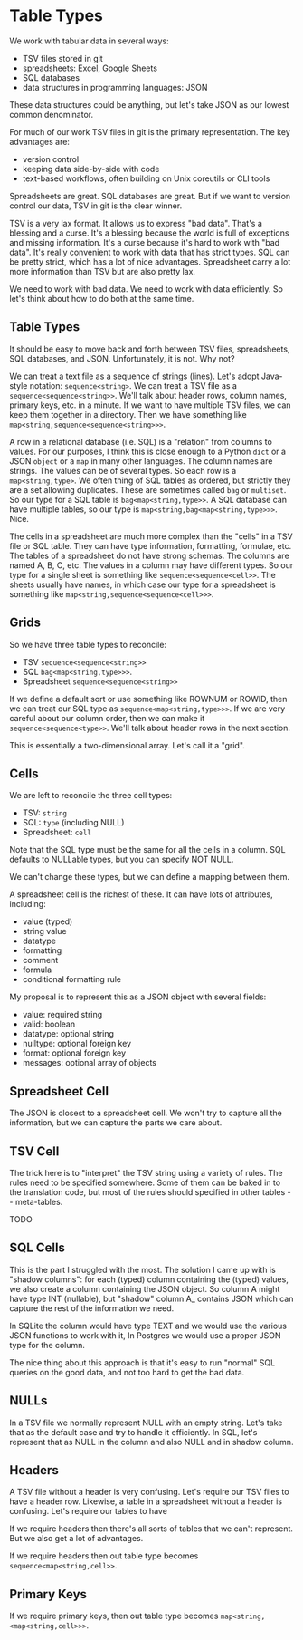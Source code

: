 # Table Types

We work with tabular data in several ways:

- TSV files stored in git
- spreadsheets: Excel, Google Sheets
- SQL databases
- data structures in programming languages: JSON

These data structures could be anything,
but let's take JSON as our lowest common denominator.

For much of our work
TSV files in git is the primary representation.
The key advantages are:

- version control
- keeping data side-by-side with code
- text-based workflows, often building on Unix coreutils or CLI tools

Spreadsheets are great.
SQL databases are great.
But if we want to version control our data,
TSV in git is the clear winner.

TSV is a very lax format.
It allows us to express "bad data".
That's a blessing and a curse.
It's a blessing because the world is full of
exceptions and missing information.
It's a curse because it's hard to work with "bad data".
It's really convenient to work with data
that has strict types.
SQL can be pretty strict,
which has a lot of nice advantages.
Spreadsheet carry a lot more information than TSV
but are also pretty lax.

We need to work with bad data.
We need to work with data efficiently.
So let's think about how to do both at the same time.

## Table Types

It should be easy to move back and forth
between TSV files, spreadsheets, SQL databases, and JSON.
Unfortunately, it is not.
Why not?

We can treat a text file as a sequence of strings (lines).
Let's adopt Java-style notation: `sequence<string>`.
We can treat a TSV file as a `sequence<sequence<string>>`.
We'll talk about header rows, column names, primary keys, etc. in a minute.
If we want to have multiple TSV files,
we can keep them together in a directory.
Then we have something like `map<string,sequence<sequence<string>>>`.

A row in a relational database (i.e. SQL)
is a "relation" from columns to values.
For our purposes, I think this is close enough
to a Python `dict` or a JSON `object` or a `map` in many other languages.
The column names are strings.
The values can be of several types.
So each row is a `map<string,type>`.
We often thing of SQL tables as ordered,
but strictly they are a set allowing duplicates.
These are sometimes called `bag` or `multiset`.
So our type for a SQL table is `bag<map<string,type>>`.
A SQL database can have multiple tables,
so our type is `map<string,bag<map<string,type>>>`.
Nice.

The cells in a spreadsheet are much more complex
than the "cells" in a TSV file or SQL table.
They can have type information, formatting, formulae, etc.
The tables of a spreadsheet do not have strong schemas.
The columns are named A, B, C, etc.
The values in a column may have different types.
So our type for a single sheet is something like `sequence<sequence<cell>>`.
The sheets usually have names,
in which case our type for a spreadsheet is something like
`map<string,sequence<sequence<cell>>>`.

## Grids

So we have three table types to reconcile:

- TSV `sequence<sequence<string>>`
- SQL `bag<map<string,type>>>`.
- Spreadsheet `sequence<sequence<string>>`

If we define a default sort
or use something like ROWNUM or ROWID,
then we can treat our SQL type as `sequence<map<string,type>>>`.
If we are very careful about our column order,
then we can make it `sequence<sequence<type>>`.
We'll talk about header rows in the next section.

This is essentially a two-dimensional array.
Let's call it a "grid".

## Cells

We are left to reconcile the three cell types:

- TSV: `string`
- SQL: `type` (including NULL)
- Spreadsheet: `cell`

Note that the SQL type must be the same
for all the cells in a column.
SQL defaults to NULLable types,
but you can specify NOT NULL.

We can't change these types,
but we can define a mapping between them.

A spreadsheet cell is the richest of these.
It can have lots of attributes, including:

- value (typed)
- string value
- datatype
- formatting
- comment
- formula
- conditional formatting rule

My proposal is to represent this as a JSON object
with several fields:

- value: required string
- valid: boolean
- datatype: optional string
- nulltype: optional foreign key
- format: optional foreign key
- messages: optional array of objects

## Spreadsheet Cell

The JSON is closest to a spreadsheet cell.
We won't try to capture all the information,
but we can capture the parts we care about.

## TSV Cell

The trick here is to "interpret" the TSV string
using a variety of rules.
The rules need to be specified somewhere.
Some of them can be baked in to the translation code,
but most of the rules should specified in other tables --
meta-tables.

TODO

## SQL Cells

This is the part I struggled with the most.
The solution I came up with is "shadow columns":
for each (typed) column containing the (typed) values,
we also create a column containing the JSON object.
So column A might have type INT (nullable),
but "shadow" column A_ contains JSON
which can capture the rest of the information we need.

In SQLite the column would have type TEXT
and we would use the various JSON functions to work with it,
In Postgres we would use a proper JSON type for the column.

The nice thing about this approach
is that it's easy to run "normal" SQL queries on the good data,
and not too hard to get the bad data.

## NULLs

In a TSV file we normally represent NULL with an empty string.
Let's take that as the default case
and try to handle it efficiently.
In SQL, let's represent that as NULL in the column
and also NULL and in shadow column.

## Headers

A TSV file without a header is very confusing.
Let's require our TSV files to have a header row.
Likewise, a table in a spreadsheet without a header is confusing.
Let's require our tables to have 

If we require headers
then there's all sorts of tables that we can't represent.
But we also get a lot of advantages.

If we require headers then out table type becomes
`sequence<map<string,cell>>`.


## Primary Keys

If we require primary keys, then out table type becomes
`map<string,<map<string,cell>>>`.

